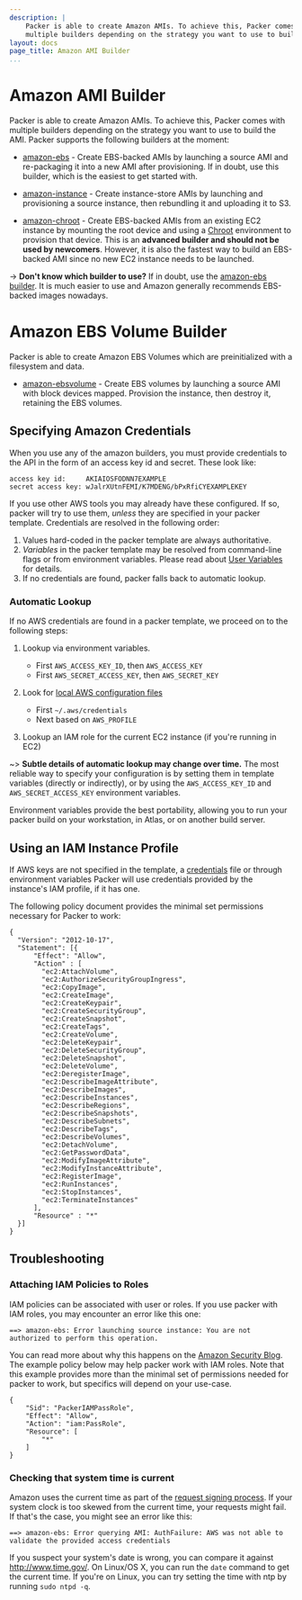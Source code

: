 ```yaml
---
description: |
    Packer is able to create Amazon AMIs. To achieve this, Packer comes with
    multiple builders depending on the strategy you want to use to build the AMI.
layout: docs
page_title: Amazon AMI Builder
...
```


# Amazon AMI Builder

Packer is able to create Amazon AMIs. To achieve this, Packer comes with
multiple builders depending on the strategy you want to use to build the AMI.
Packer supports the following builders at the moment:

-   [amazon-ebs](/docs/builders/amazon-ebs.html) - Create EBS-backed AMIs by
    launching a source AMI and re-packaging it into a new AMI
    after provisioning. If in doubt, use this builder, which is the easiest to
    get started with.

-   [amazon-instance](/docs/builders/amazon-instance.html) - Create
    instance-store AMIs by launching and provisioning a source instance, then
    rebundling it and uploading it to S3.

-   [amazon-chroot](/docs/builders/amazon-chroot.html) - Create EBS-backed AMIs
    from an existing EC2 instance by mounting the root device and using a
    [Chroot](https://en.wikipedia.org/wiki/Chroot) environment to provision
    that device. This is an **advanced builder and should not be used by
    newcomers**. However, it is also the fastest way to build an EBS-backed AMI
    since no new EC2 instance needs to be launched.

-&gt; **Don't know which builder to use?** If in doubt, use the [amazon-ebs
builder](/docs/builders/amazon-ebs.html). It is much easier to use and Amazon
generally recommends EBS-backed images nowadays.

# Amazon EBS Volume Builder

Packer is able to create Amazon EBS Volumes which are preinitialized with a
filesystem and data. 

-   [amazon-ebsvolume](/docs/builders/amazon-ebsv-volume.html) - Create EBS volumes
    by launching a source AMI with block devices mapped. Provision the instance,
    then destroy it, retaining the EBS volumes.

<span id="specifying-amazon-credentials"></span>

## Specifying Amazon Credentials

When you use any of the amazon builders, you must provide credentials to the API
in the form of an access key id and secret. These look like:

    access key id:     AKIAIOSFODNN7EXAMPLE
    secret access key: wJalrXUtnFEMI/K7MDENG/bPxRfiCYEXAMPLEKEY

If you use other AWS tools you may already have these configured. If so, packer
will try to use them, *unless* they are specified in your packer template.
Credentials are resolved in the following order:

1.  Values hard-coded in the packer template are always authoritative.
2.  *Variables* in the packer template may be resolved from command-line flags
    or from environment variables. Please read about [User
    Variables](https://www.packer.io/docs/templates/user-variables.html)
    for details.
3.  If no credentials are found, packer falls back to automatic lookup.

### Automatic Lookup

If no AWS credentials are found in a packer template, we proceed on to the
following steps:

1.  Lookup via environment variables.
    -   First `AWS_ACCESS_KEY_ID`, then `AWS_ACCESS_KEY`
    -   First `AWS_SECRET_ACCESS_KEY`, then `AWS_SECRET_KEY`

2.  Look for [local AWS configuration
    files](https://docs.aws.amazon.com/cli/latest/userguide/cli-chap-getting-started.html#cli-config-files)
    -   First `~/.aws/credentials`
    -   Next based on `AWS_PROFILE`

3.  Lookup an IAM role for the current EC2 instance (if you're running in EC2)

\~&gt; **Subtle details of automatic lookup may change over time.** The most
reliable way to specify your configuration is by setting them in template
variables (directly or indirectly), or by using the `AWS_ACCESS_KEY_ID` and
`AWS_SECRET_ACCESS_KEY` environment variables.

Environment variables provide the best portability, allowing you to run your
packer build on your workstation, in Atlas, or on another build server.

## Using an IAM Instance Profile

If AWS keys are not specified in the template, a
[credentials](https://docs.aws.amazon.com/cli/latest/userguide/cli-chap-getting-started.html#cli-config-files)
file or through environment variables Packer will use credentials provided by
the instance's IAM profile, if it has one.

The following policy document provides the minimal set permissions necessary for
Packer to work:

``` {.javascript}
{
  "Version": "2012-10-17",
  "Statement": [{
      "Effect": "Allow",
      "Action" : [
        "ec2:AttachVolume",
        "ec2:AuthorizeSecurityGroupIngress",
        "ec2:CopyImage",
        "ec2:CreateImage",
        "ec2:CreateKeypair",
        "ec2:CreateSecurityGroup",
        "ec2:CreateSnapshot",
        "ec2:CreateTags",
        "ec2:CreateVolume",
        "ec2:DeleteKeypair",
        "ec2:DeleteSecurityGroup",
        "ec2:DeleteSnapshot",
        "ec2:DeleteVolume",
        "ec2:DeregisterImage",
        "ec2:DescribeImageAttribute",
        "ec2:DescribeImages",
        "ec2:DescribeInstances",
        "ec2:DescribeRegions",
        "ec2:DescribeSnapshots",
        "ec2:DescribeSubnets",
        "ec2:DescribeTags",
        "ec2:DescribeVolumes",
        "ec2:DetachVolume",
        "ec2:GetPasswordData",
        "ec2:ModifyImageAttribute",
        "ec2:ModifyInstanceAttribute",
        "ec2:RegisterImage",
        "ec2:RunInstances",
        "ec2:StopInstances",
        "ec2:TerminateInstances"
      ],
      "Resource" : "*"
  }]
}
```

## Troubleshooting

### Attaching IAM Policies to Roles

IAM policies can be associated with user or roles. If you use packer with IAM
roles, you may encounter an error like this one:

    ==> amazon-ebs: Error launching source instance: You are not authorized to perform this operation.

You can read more about why this happens on the [Amazon Security
Blog](https://blogs.aws.amazon.com/security/post/Tx3M0IFB5XBOCQX/Granting-Permission-to-Launch-EC2-Instances-with-IAM-Roles-PassRole-Permission).
The example policy below may help packer work with IAM roles. Note that this
example provides more than the minimal set of permissions needed for packer to
work, but specifics will depend on your use-case.

``` {.json}
{
    "Sid": "PackerIAMPassRole",
    "Effect": "Allow",
    "Action": "iam:PassRole",
    "Resource": [
        "*"
    ]
}
```

### Checking that system time is current

Amazon uses the current time as part of the [request signing
process](http://docs.aws.amazon.com/general/latest/gr/sigv4_signing.html). If
your system clock is too skewed from the current time, your requests might
fail. If that's the case, you might see an error like this:

    ==> amazon-ebs: Error querying AMI: AuthFailure: AWS was not able to validate the provided access credentials

If you suspect your system's date is wrong, you can compare it against
http://www.time.gov/. On Linux/OS X, you can run the `date` command to get the
current time. If you're on Linux, you can try setting the time with ntp by
running `sudo ntpd -q`.
